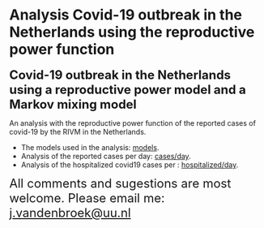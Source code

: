 Analysis Covid-19 outbreak in the Netherlands using the reproductive
power function
================

<font size="5"> **Covid-19 outbreak in the Netherlands using a
reproductive power model and a Markov mixing model**</font>

An analysis with the reproductive power function of the reported cases
of covid-19 by the RIVM in the Netherlands.

  - The models used in the analysis: [models](TheModelsUsed.pdf).
  - Analysis of the reported cases per day: [cases/day](cases_day.md).
  - Analysis of the hospitalized covid19 cases per :
    [hospitalized/day](hospitalized_day).

<font size="5"> All comments and sugestions are most welcome. Please
email me: <j.vandenbroek@uu.nl></font>
